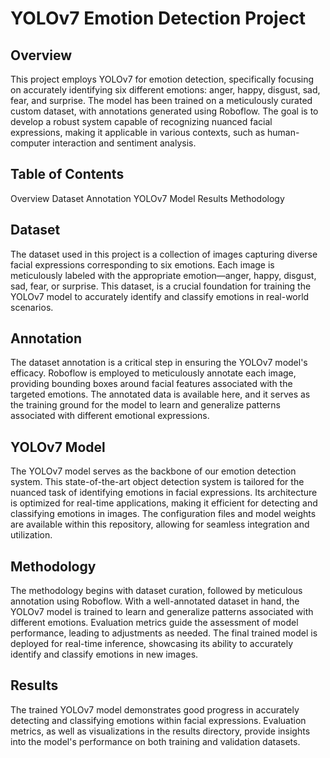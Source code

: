 # YOLOv7 Emotion Detection Project
## Overview
This project employs YOLOv7 for emotion detection, specifically focusing on accurately identifying six different emotions: anger, happy, disgust, sad, fear, and surprise. The model has been trained on a meticulously curated custom dataset, with annotations generated using Roboflow. The goal is to develop a robust system capable of recognizing nuanced facial expressions, making it applicable in various contexts, such as human-computer interaction and sentiment analysis.
## Table of Contents
Overview
Dataset
Annotation
YOLOv7 Model
Results
Methodology
## Dataset
The dataset used in this project is a collection of images capturing diverse facial expressions corresponding to six emotions. Each image is meticulously labeled with the appropriate emotion—anger, happy, disgust, sad, fear, or surprise. This dataset, is a crucial foundation for training the YOLOv7 model to accurately identify and classify emotions in real-world scenarios.
## Annotation
The dataset annotation is a critical step in ensuring the YOLOv7 model's efficacy. Roboflow is employed to meticulously annotate each image, providing bounding boxes around facial features associated with the targeted emotions. The annotated data is available here, and it serves as the training ground for the model to learn and generalize patterns associated with different emotional expressions.
## YOLOv7 Model
The YOLOv7 model serves as the backbone of our emotion detection system. This state-of-the-art object detection system is tailored for the nuanced task of identifying emotions in facial expressions. Its architecture is optimized for real-time applications, making it efficient for detecting and classifying emotions in images. The configuration files and model weights are available within this repository, allowing for seamless integration and utilization.
## Methodology
The methodology begins with dataset curation, followed by meticulous annotation using Roboflow. With a well-annotated dataset in hand, the YOLOv7 model is trained to learn and generalize patterns associated with different emotions. Evaluation metrics guide the assessment of model performance, leading to adjustments as needed. The final trained model is deployed for real-time inference, showcasing its ability to accurately identify and classify emotions in new images.
## Results
The trained YOLOv7 model demonstrates good progress in accurately detecting and classifying emotions within facial expressions. Evaluation metrics, as well as visualizations in the results directory, provide insights into the model's performance on both training and validation datasets.

